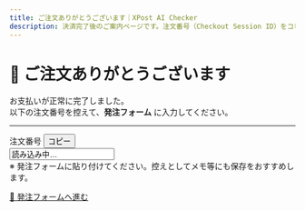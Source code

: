 ```yaml
---
title: ご注文ありがとうございます｜XPost AI Checker
description: 決済完了後のご案内ページです。注文番号（Checkout Session ID）をコピーし、発注フォームへお進みください。
---
```


<meta name="robots" content="noindex,follow">
<link rel="canonical" href="https://xpostaichecker.jp/thanks">

# 🎉 ご注文ありがとうございます

お支払いが正常に完了しました。  
以下の注文番号を控えて、**発注フォーム** に入力してください。

---

<div class="order-id">
  <div class="order-id__head">
    <span class="order-id__badge">注文番号</span>
    <button id="copy-session" class="order-id__copy" type="button" aria-label="注文番号をコピー">コピー</button>
  </div>

  <div class="order-id__body">
    <input id="session-id" class="order-id__code" type="text" value="読み込み中…" readonly />
  </div>

  <div class="order-id__hint">※ 発注フォームに貼り付けてください。控えとしてメモ等にも保存をおすすめします。</div>
</div>

<a class="md-button md-button--primary" href="https://docs.google.com/forms/d/e/1FAIpQLSecT4r8PGt0WKRco_66TC_FJdVEA0oxUVrHg1shlzb9yuYL-g/viewform?usp=header" target="_blank">📝 発注フォームへ進む</a>
